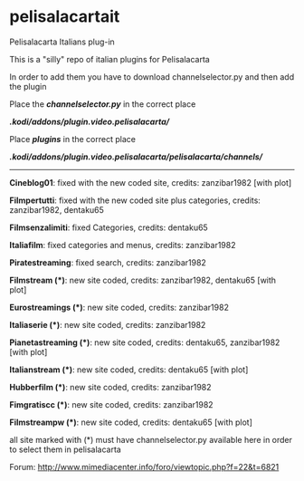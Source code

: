 # pelisalacartait
Pelisalacarta Italians plug-in

This is a "silly" repo of italian plugins for Pelisalacarta

In order to add them you have to download channelselector.py and then add the plugin

Place the ***channelselector.py*** in the correct place

***.kodi/addons/plugin.video.pelisalacarta/***

Place ***plugins*** in the correct place

***.kodi/addons/plugin.video.pelisalacarta/pelisalacarta/channels/***

------------------------------------------------------------------
**Cineblog01**: 
fixed with the new coded site, credits: zanzibar1982 [with plot]

**Filmpertutti**: 
fixed with the new coded site plus categories, credits: zanzibar1982, dentaku65

**Filmsenzalimiti**: 
fixed Categories, credits: dentaku65

**Italiafilm**:
fixed categories and menus, credits: zanzibar1982

**Piratestreaming**:
fixed search, credits: zanzibar1982

**Filmstream (*)**: 
new site coded, credits: zanzibar1982, dentaku65  [with plot]

**Eurostreamings (*)**: 
new site coded, credits: zanzibar1982

**Italiaserie (*)**: 
new site coded, credits: zanzibar1982

**Pianetastreaming (*)**: 
new site coded, credits: dentaku65, zanzibar1982  [with plot]

**Italianstream (*)**: 
new site coded, credits: dentaku65  [with plot]

**Hubberfilm (*)**: 
new site coded, credits: zanzibar1982

**Fimgratiscc (*)**: 
new site coded, credits: zanzibar1982

**Filmstreampw (*)**: 
new site coded, credits: dentaku65 [with plot]

all site marked with (*) must have channelselector.py available here in order to select them in pelisalacarta

Forum: http://www.mimediacenter.info/foro/viewtopic.php?f=22&t=6821
